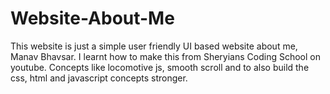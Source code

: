 # Website-About-Me

This website is just a simple user friendly UI based website about me, Manav Bhavsar.
I learnt how to make this from Sheryians Coding School on youtube. Concepts like locomotive js, smooth scroll and to also build the css, html and javascript concepts stronger.
